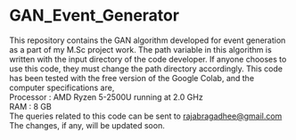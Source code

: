 # GAN_Event_Generator
This repository contains the GAN algorithm developed for event generation as a part of my M.Sc project work. 
The path variable in this algorithm is written with the input directory of the code developer. If anyone chooses to use this code, they must change the path directory accordingly.
This code has been tested with the free version of the Google Colab, and the computer specifications are, \
Processor : AMD Ryzen 5-2500U running at 2.0 GHz \
RAM : 8 GB \
The queries related to this code can be sent to rajabragadhee@gmail.com \
The changes, if any, will be updated soon.
